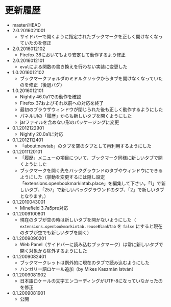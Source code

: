 # 更新履歴

 - master/HEAD
 - 2.0.2016021001
   * サイドバーで開くように指定されたブックマークを正しく開けなくなっていたのを修正
 - 2.0.2016012102
   * Firefox 38においてもより安定して動作するよう修正
 - 2.0.2016012101
   * `eval`による関数の書き換えを行わない実装に変更した
 - 1.0.2016012102
   * ブックマークフォルダのミドルクリックからタブを開けなくなっていたのを修正（後退バグ）
 - 1.0.2016012101
   * Nightly 46.0a1での動作を確認
   * Firefox 37およびそれ以前への対応を終了
   * 最初のブラウザウィンドウが閉じられた後も正しく動作するようにした
   * パネルUIの「履歴」からも新しいタブを開くようにした
   * jarファイルを含めない形のパッケージングに変更
 - 0.1.2012122901
   * Nightly 20.0a1に対応
 - 0.1.2012112401
   * 「about:newtab」のタブを空のタブとして再利用するようにした
 - 0.1.2011120101
   * 「履歴」メニューの項目について、ブックマーク同様に新しいタブで開くようにした
   * ブックマークを開く先をバックグラウンドのタブやウィンドウにできるようにした（挙動を変更するには隠し設定「extensions.openbookmarkintab.place」を編集して下さい。「1」で新しいタブ、「257」で新しいバックグラウンドのタブ、「2」で新しいタブとなります。）
 - 0.1.2010043001
   * Minefield 3.7a5pre対応
 - 0.1.2009100801
   * 現在のタブが空の時は新しいタブを開かないようにした（ `extensions.openbookmarkintab.reuseBlankTab` を `false` にすると現在のタブが空でも新しいタブを開く）
 - 0.1.2009090201
   * Web Panel（サイドバーに読み込むブックマーク）は常に新しいタブで開く対象から除外するようにした
 - 0.1.2009082401
   * ブックマークレットは例外的に現在のタブで読み込むようにした
   * ハンガリー語ロケール追加（by Mikes Kaszmán István）
 - 0.1.2009081902
   * 日本語ロケールの文字エンコーディングがUTF-8になっていなかったのを修正
 - 0.1.2009081901
   * 公開
